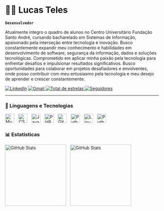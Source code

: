 # 👨‍💻 Lucas Teles

**`Desenvolvedor`**

Atualmente integro o quadro de alunos no Centro Universitário Fundação Santo André, cursando bacharelado em Sistemas de Informação, apaixonado pela interseção entre tecnologia e inovação. Busco constantemente expandir meu conhecimento e habilidades em desenvolvimento de software, segurança da informação, dados e soluções tecnológicas. Comprometido em aplicar minha paixão pela tecnologia para enfrentar desafios e impulsionar resultados significativos. Busco oportunidades para colaborar em projetos desafiadores e envolventes, onde posso contribuir com meu entusiasmo pela tecnologia e meu desejo de aprender e crescer constantemente.


<p align="left">
    <a href="https://www.linkedin.com/in/lucas-teles-8028401a7/" target="_blank">
        <img 
            alt="Linkedln" 
            title="Meu pefil do Linkedln" 
            src="https://img.shields.io/badge/-LinkedIn-%230077B5?style=for-the-badge&logo=linkedin&logoColor=white"
            target="_blank"><a
        />
    </a>
    <a href="mailto:lucas.758193@graduacao.fsa.br">
        <img 
            alt="Gmail" 
            title="Contato Email " 
            src="https://img.shields.io/badge/ -Gmail-%23333?style=for-the-badge&logo=gmail&logoColor=red" target="_blank">
    </a> 
    <a href="https://github.com/teleslimateles?tab=repositories">
        <img 
            alt="Total de estrelas" 
            title="Total de estrelas GitHub" 
            src="https://custom-icon-badges.demolab.com/github/stars/teleslimateles?color=55960c&style=for-the-badge&labelColor=488207&logo=star&label=estrelas"
        />
    </a>
    <a href="https://github.com/teleslimateles?tab=followers">
        <img 
            alt="Seguidores" 
            title="Me siga no GitHub" 
            src="https://custom-icon-badges.demolab.com/github/followers/teleslimateles?color=236ad3&labelColor=1155ba&style=for-the-badge&logo=github&label=Seguidores&logoColor=white"
        />
    </a>
</p>

---

### 🤖 Linguagens e Tecnologias

<img 
    align="left" 
    alt="MySql"
    title="MySql" 
    width="30px" 
    style="padding-right: 10px;" 
    src="https://cdn.jsdelivr.net/gh/devicons/devicon@latest/icons/html5/html5-original.svg" 
/>
<img 
    align="left" 
    alt="CSS" 
    title="CSS"
    width="30px" 
    style="padding-right: 10px;" 
    src="https://cdn.jsdelivr.net/gh/devicons/devicon@latest/icons/css3/css3-original.svg" 
/>
<img 
    align="left" 
    alt="JavaScript" 
    title="JavaScript"
    width="30px" 
    style="padding-right: 10px;" 
    src="https://cdn.jsdelivr.net/gh/devicons/devicon@latest/icons/javascript/javascript-original.svg" 
/>
<img 
    align="left" 
    alt="PHP" 
    title="PHP"
    width="30px" 
    style="padding-right: 10px;" 
    src="https://cdn.jsdelivr.net/gh/devicons/devicon@latest/icons/php/php-original.svg" 
/>
<img 
    align="left" 
    alt="Git" 
    title="Git"
    width="30px" 
    style="padding-right: 10px;" 
    src="https://cdn.jsdelivr.net/gh/devicons/devicon@latest/icons/git/git-original.svg" 
/>
<img 
    align="left" 
    alt="Python" 
    title="Python"
    width="30px" 
    style="padding-right: 10px;" 
    src="https://cdn.jsdelivr.net/gh/devicons/devicon@latest/icons/python/python-original.svg" 
/>
<img
    align="left" 
    alt="Linux" 
    title="Linux"
    width="30px" 
    style="padding-right: 10px;" 
src="https://cdn.jsdelivr.net/gh/devicons/devicon@latest/icons/linux/linux-original.svg"         
/>
<img
align="left" 
    alt="Python" 
    title="Python"
    width="30px" 
    style="padding-right: 10px;" 
 src="https://cdn.jsdelivr.net/gh/devicons/devicon@latest/icons/mysql/mysql-original-wordmark.svg" 
 />
          

<br/>
<br/>

### 📊 Estatísticas

<p>
<img
    align="left" 
    alt="GitHub Stats"
    height="200" 
    style="padding-right: 10px;" 
    src="https://github-readme-stats.vercel.app/api?username=teleslimateles&show_icons=true&theme=onedark&include_all_commits=true&locale=pt-br" 
 />
  
<img 
      align="left" 
      alt="GitHub Stats" 
      height="200" 
      src="https://github-readme-stats.vercel.app/api/top-langs/?username=teleslimateles&theme=onedark&layout=compact&custom_title=Tecnologias&langs_count=1" 
  />

</p>
